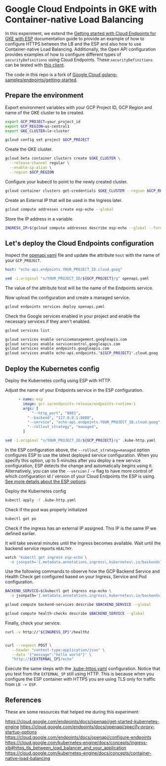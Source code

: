 # Google Cloud Endpoints in GKE with Container-native Load Balancing

In this experiment, we extend the [Getting started with Cloud Endpoints for GKE with ESP](https://cloud.google.com/endpoints/docs/openapi/get-started-kubernetes-engine) documentation guide to
provide an example of how to configure HTTPS between the LB and the ESP and also
how to use Container-native Load Balancing. Additionally, the Open API configuration provides
examples of how to configure different types of `securityDefinitions` using Cloud
Endpoints. These `securityDefinitions` can be tested with [this client](./client/main.go).

The code in this repo is a fork of [Google Cloud golang-samples/endpoints/getting-started](github.com/GoogleCloudPlatform/golang-samples/endpoints/getting-started).

## Prepare the environment

Export environment variables with your GCP Project ID, GCP Region and name of the
GKE cluster to be created.

```bash
export GCP_PROJECT=your_project_id
export GCP_REGION=us-central1
export GKE_CLUSTER=le-cluster
```

```bash
gcloud config set project $GCP_PROJECT
```

Create the GKE cluster.

```bash
gcloud beta container clusters create $GKE_CLUSTER \
  --release-channel regular \
  --enable-ip-alias \
  --region $GCP_REGION
```

Configure your kubectl to point to the newly created cluster.

```bash
gcloud container clusters get-credentials $GKE_CLUSTER --region $GCP_REGION
```

Create an External IP that will be used in the Ingress later.

```bash
gcloud compute addresses create esp-echo --global
```

Store the IP address in a variable

```bash
INGRESS_IP=$(gcloud compute addresses describe esp-echo --global --format json | jq -r .address)
```

## Let's deploy the Cloud Endpoints configuration

Inspect the [openapi.yaml](./openapi.yaml) file and update the attribute `host`
with the name of your `GCP_PROJECT`.

```yaml
host: "echo-api.endpoints.YOUR_PROJECT_ID.cloud.goog"
```

```bash
sed -i.original "s/YOUR_PROJECT_ID/${GCP_PROJECT}/g" openapi.yaml
```

The value of the attribute host will be the name of the Endpoints service.

Now upload the configuration and create a managed service.

```bash
gcloud endpoints services deploy openapi.yaml
```

Check the Google services enabled in your project and enable the necessary
services if they aren't enabled.

```bash
gcloud services list

gcloud services enable servicemanagement.googleapis.com
gcloud services enable servicecontrol.googleapis.com
gcloud services enable endpoints.googleapis.com
gcloud services enable echo-api.endpoints."${GCP_PROJECT}".cloud.goog

```

## Deploy the Kubernetes config

Deploy the Kubernetes config using ESP with HTTP.

Adjust the name of your Endpoints service in the ESP configuration.

```yaml
      - name: esp
        image: gcr.io/endpoints-release/endpoints-runtime:1
        args: [
            "--http_port", "8081",
          "--backend", "127.0.0.1:8080",
          "--service", "echo-api.endpoints.YOUR_PROJECT_ID.cloud.goog",
          "--rollout_strategy", "managed",
        ]
```

```bash
sed -i.original "s/YOUR_PROJECT_ID/${GCP_PROJECT}/g" .kube-http.yaml
```

In the ESP configuration above, the `--rollout_strategy=managed` option
configures ESP to use the latest deployed service configuration. When you
specify this option, up to 5 minutes after you deploy a new service
configuration, ESP detects the change and automatically begins using it.
Alternatively, you can use the `--version` / `-v` flag to have more control of
which configuration id / version of your Cloud Endpoints the ESP is using. [See more details about the ESP options](https://cloud.google.com/endpoints/docs/openapi/specify-proxy-startup-options).

Deploy the Kubernetes config

```bash
kubectl apply -f .kube-http.yaml
```

Check if the pod was properly initialized

```bash
kubectl get po
```

Check if the ingress has an external IP assigned. This IP is the same IP we
defined earlier.

It will take several minutes until the Ingress becomes available. Wait until the
backend service reports `HEALTHY`.

```bash
watch "kubectl get ingress esp-echo \
  -o jsonpath='{.metadata.annotations.ingress\.kubernetes\.io/backends}'"
```

Use the following commands to observe how the GCP Backend Service and Health Check
get configured based on your Ingress, Service and Pod configuration.

```bash
BACKEND_SERVICE=$(kubectl get ingress esp-echo \
  -o jsonpath='{.metadata.annotations.ingress\.kubernetes\.io/backends}' | jq -r keys[0]

gcloud compute backend-services describe $BACKEND_SERVICE --global

gcloud compute health-checks describe $BACKEND_SERVICE --global
```

Finally, check your service.

```bash
curl -v http://"${INGRESS_IP}"/healthz


curl --request POST \
   --header "content-type:application/json" \
   --data '{"message":"hello world"}' \
   "http://${EXTERNAL_IP}/echo"
```

Execute the same steps with the [.kube-https.yaml](.kube-https.yaml) configuration.
Notice that you test from the `EXTERNAL_IP` still using HTTP. This is because
when you configure the ESP container with HTTPS you are using TLS only for traffic
from `LB -> ESP`.

## References

These are some resources that helped me during this experiment:

https://cloud.google.com/endpoints/docs/openapi/get-started-kubernetes-engine
https://cloud.google.com/endpoints/docs/openapi/specify-proxy-startup-options
https://cloud.google.com/endpoints/docs/openapi/configure-endpoints
https://cloud.google.com/kubernetes-engine/docs/concepts/ingress-xlb#https_tls_between_load_balancer_and_your_application
https://cloud.google.com/kubernetes-engine/docs/concepts/container-native-load-balancing